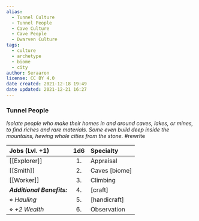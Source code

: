 ```yaml
---
alias:
  - Tunnel Culture
  - Tunnel People
  - Cave Culture
  - Cave People
  - Dwarven Culture
tags:
  - culture
  - archetype
  - biome
  - city
author: Seraaron
license: CC BY 4.0
date created: 2021-12-18 19:49
date updated: 2021-12-21 16:27
---
```


### Tunnel People

_Isolate people who make their homes in and around caves, lakes, or mines, to find riches and rare materials. Some even build deep inside the mountains, hewing whole cities from the stone._ #rewrite

| Jobs (Lvl. +1)             | 1d6 | Specialty     |
| :------------------------- | :-: | :------------ |
| [[Explorer]]               |  1. | Appraisal     |
| [[Smith]]                  |  2. | Caves [biome] |
| [[Worker]]                 |  3. | Climbing      |
| _**Additional Benefits:**_  |  4. | [craft]       |
| ⋄ _Hauling_                |  5. | [handicraft]  |
| ⋄ _+2 Wealth_              |  6. | Observation   |
